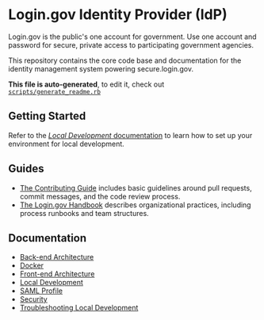 # Login.gov Identity Provider (IdP)

Login.gov is the public's one account for government. Use one account and password for secure, private access to participating government agencies.

This repository contains the core code base and documentation for the identity management system powering secure.login.gov.

**This file is auto-generated**, to edit it, check out [`scripts/generate_readme.rb`](scripts/generate_readme.rb)

## Getting Started

Refer to the [_Local Development_ documentation](./docs/local-development.md) to learn how to set up your environment for local development.

## Guides

- [The Contributing Guide](CONTRIBUTING.md) includes basic guidelines around pull requests, commit messages, and the code review process.
- [The Login.gov Handbook](https://handbook.login.gov/) describes organizational practices, including process runbooks and team structures.

## Documentation

- [Back-end Architecture](docs/backend.md)
- [Docker](docs/Docker.md)
- [Front-end Architecture](docs/frontend.md)
- [Local Development](docs/local-development.md)
- [SAML Profile](docs/SAML_PROFILE.md)
- [Security](docs/SECURITY.md)
- [Troubleshooting Local Development](docs/troubleshooting.md)

